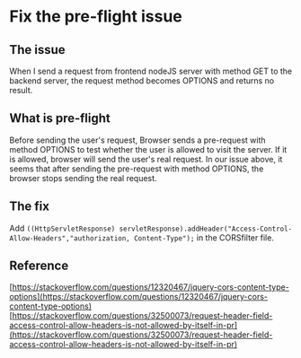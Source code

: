 # Fix the pre-flight issue

## The issue

When I send a request from frontend nodeJS server with method GET to the backend server, the request method becomes OPTIONS and returns no result. 

## What is pre-flight

Before sending the user's request, Browser sends a pre-request with method OPTIONS to test whether the user is allowed to visit the server. If it is allowed, browser will send the user's real request. In our issue above, it seems that after sending the pre-request with method OPTIONS, the browser stops sending the real request.
 
## The fix

Add ```((HttpServletResponse) servletResponse).addHeader("Access-Control-Allow-Headers","authorization, Content-Type");``` in the CORSfilter file.

## Reference

[https://stackoverflow.com/questions/12320467/jquery-cors-content-type-options](https://stackoverflow.com/questions/12320467/jquery-cors-content-type-options)
[https://stackoverflow.com/questions/32500073/request-header-field-access-control-allow-headers-is-not-allowed-by-itself-in-pr](https://stackoverflow.com/questions/32500073/request-header-field-access-control-allow-headers-is-not-allowed-by-itself-in-pr)
